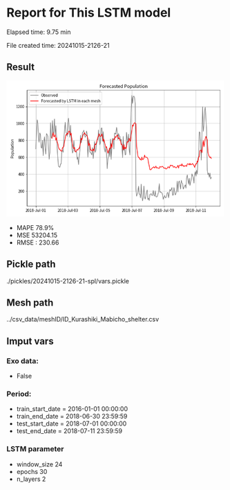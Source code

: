 
# Report for This LSTM model 
Elapsed time: 9.75 min

File created time: 20241015-2126-21

## Result 
<img src="20241015-2126-21.png" width='600'/>

- MAPE	78.9%
- MSE 	53204.15
- RMSE : 230.66

## Pickle path
./pickles/20241015-2126-21-spl/vars.pickle

## Mesh path
../csv_data/meshID/ID_Kurashiki_Mabicho_shelter.csv

## Imput vars

### Exo data:
- False

### Period:
- train_start_date    = 2016-01-01 00:00:00
- train_end_date      = 2018-06-30 23:59:59
- test_start_date     = 2018-07-01 00:00:00  
- test_end_date       = 2018-07-11 23:59:59

### LSTM parameter
- window_size	24
- epochs	30
- n_layers	2


